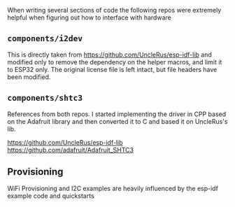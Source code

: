 When writing several sections of code the following repos were extremely
helpful when figuring out how to interface with hardware

## `components/i2dev`

This is directly taken from https://github.com/UncleRus/esp-idf-lib and
modified only to remove the dependency on the helper macros, and limit it to
ESP32 only. The original license file is left intact, but file headers have
been modified.

## `components/shtc3`

References from both repos. I started implementing the driver in CPP based on
the Adafruit library and then converted it to C and based it on UncleRus's lib.

https://github.com/UncleRus/esp-idf-lib
https://github.com/adafruit/Adafruit_SHTC3

## Provisioning

WiFi Provisioning and I2C examples are heavily influenced by the esp-idf
example code and quickstarts
